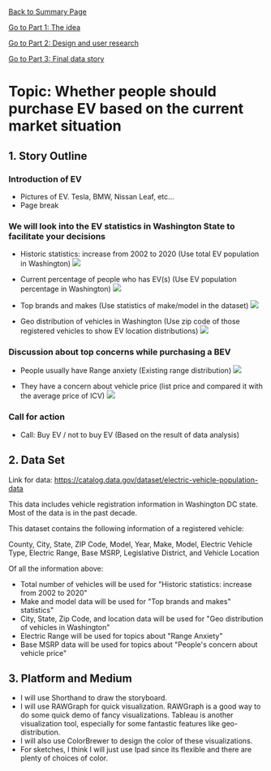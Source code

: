 [Back to Summary Page](/FinalProject-Summary.md)

[Go to Part 1: The idea](/FinalProject.md)

[Go to Part 2: Design and user research](/FinalProject2.md)

[Go to Part 3: Final data story](/FinalProject3.md)


# Topic: Whether people should purchase EV based on the current market situation

## 1. Story Outline
### Introduction of EV
* Pictures of EV. Tesla, BMW, Nissan Leaf, etc...
* Page break

### We will look into the EV statistics in Washington State to facilitate your decisions
* Historic statistics: increase from 2002 to 2020
(Use total EV population in Washington)
![](Image/EVNumber.png)

* Current percentage of people who has EV(s)
(Use EV population percentage in Washington)
![](Image/EVProportion.png)

* Top brands and makes
(Use statistics of make/model in the dataset)
![](Image/EVBrand.png)

* Geo distribution of vehicles in Washington
(Use zip code of those registered vehicles to show EV location distributions)
![](Image/EVGeoDistribution.png)

### Discussion about top concerns while purchasing a BEV
* People usually have Range anxiety
(Existing range distribution)
![](Image/EVElectricRange.png)

* They have a concern about vehicle price
(list price and compared it with the average price of ICV)
![](Image/EVPrice.png)

### Call for action
* Call: Buy EV / not to buy EV (Based on the result of data analysis)


## 2. Data Set
Link for data: https://catalog.data.gov/dataset/electric-vehicle-population-data

This data includes vehicle registration information in Washington DC state. Most of the data is in the past decade.

This dataset contains the following information of a registered vehicle:

County, City, State, ZIP Code, Model, Year, Make, Model, Electric Vehicle Type, Electric Range, Base MSRP, Legislative District, and Vehicle Location

Of all the information above:
* Total number of vehicles will be used for "Historic statistics: increase from 2002 to 2020"
* Make and model data will be used for "Top brands and makes" statistics"
* City, State, Zip Code, and location data will be used for "Geo distribution of vehicles in Washington"
* Electric Range will be used for topics about "Range Anxiety"
* Base MSRP data will be used for topics about "People's concern about vehicle price"

## 3. Platform and Medium
* I will use Shorthand to draw the storyboard.
* I will use RAWGraph for quick visualization. RAWGraph is a good way to do some quick demo of fancy visualizations. Tableau is another visualization tool, especially for some fantastic features like geo-distribution.
* I will also use ColorBrewer to design the color of these visualizations.
* For sketches, I think I will just use Ipad since its flexible and there are plenty of choices of color.
